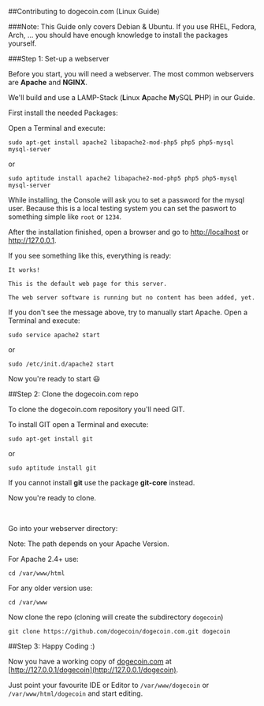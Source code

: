 ##Contributing to dogecoin.com (Linux Guide)



###Note:
This Guide only covers Debian & Ubuntu.
If you use RHEL, Fedora, Arch, ... you should have enough knowledge to install the packages yourself.

###Step 1: Set-up a webserver

Before you start, you will need a webserver. The most common webservers are **Apache** and **NGINX**.

We'll build and use a LAMP-Stack (**L**inux **A**pache **M**ySQL **P**HP) in our Guide.

First install the needed Packages:

Open a Terminal and execute:

    sudo apt-get install apache2 libapache2-mod-php5 php5 php5-mysql mysql-server 
    
or
    
    sudo aptitude install apache2 libapache2-mod-php5 php5 php5-mysql mysql-server 

While installing, the Console will ask you to set a password for the mysql user.
Because this is a local testing system you can set the paswort to something simple like `root` or `1234`.

After the installation finished, open a browser and go to [http://localhost](http://localhost) or http://127.0.0.1.

If you see something like this, everything is ready:
    
    It works!

    This is the default web page for this server.

    The web server software is running but no content has been added, yet.
  
If you don't see the message above, try to manually start Apache. Open a Terminal and execute:

    sudo service apache2 start 

or

    sudo /etc/init.d/apache2 start
    
Now you're ready to start :smiley:

##Step 2: Clone the dogecoin.com repo

To clone the dogecoin.com repository you'll need GIT.

To install GIT open a Terminal and execute:
  
    sudo apt-get install git

or

    sudo aptitude install git
    
If you cannot install **git** use the package **git-core** instead.

Now you're ready to clone.

<br />

Go into your webserver directory:

Note: The path depends on your Apache Version.

For Apache 2.4+ use:

    cd /var/www/html

For any older version use:

    cd /var/www
    
Now clone the repo (cloning will create the subdirectory `dogecoin`)

    git clone https://github.com/dogecoin/dogecoin.com.git dogecoin
    
##Step 3: Happy Coding :)

Now you have a working copy of [dogecoin.com](http://dogecoin.com) at [http://127.0.0.1/dogecoin](http://127.0.0.1/dogecoin).

Just point your favourite IDE or Editor to `/var/www/dogecoin` or `/var/www/html/dogecoin` and start editing.
